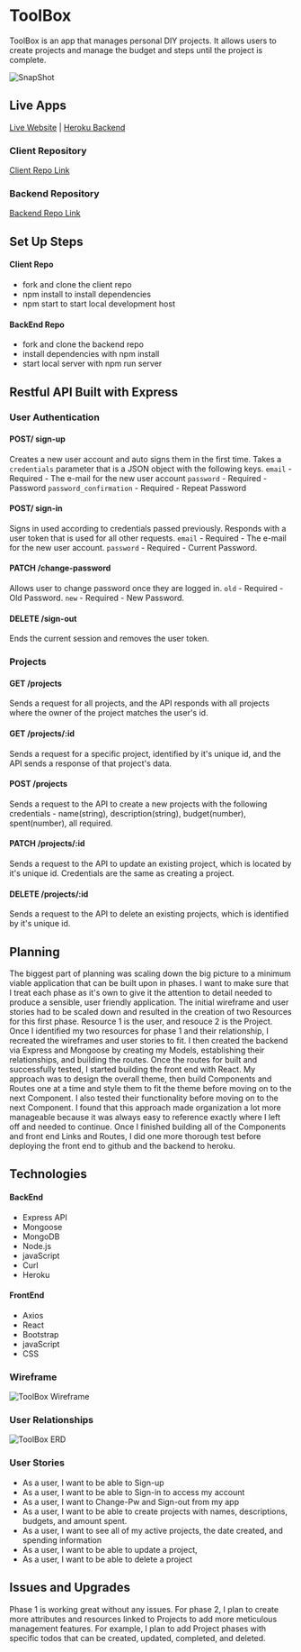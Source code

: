 # ToolBox

ToolBox is an app that manages personal DIY projects. It allows users to create projects and manage the budget and steps until the project is complete.

![SnapShot](https://i.imgur.com/kWobLxr.png)

## Live Apps

[Live Website](https://ako-21.github.io/ToolBox-client/) | [Heroku Backend](https://damp-shelf-28430.herokuapp.com/)

### Client Repository

[Client Repo Link](https://github.com/ako-21/ToolBox-client)

### Backend Repository

[Backend Repo Link](https://github.com/ako-21/ToolBox-server)

## Set Up Steps

#### Client Repo
- fork and clone the client repo
- npm install to install dependencies
- npm start to start local development host

#### BackEnd Repo
- fork and clone the backend repo
- install dependencies with npm install
- start local server with npm run server

## Restful API Built with Express

### User Authentication

#### POST/ sign-up

Creates a new user account and auto signs them in the first time.
Takes a `credentials` parameter that is a JSON object with the following keys.
`email` - Required - The e-mail for the new user account
`password` - Required - Password
`password_confirmation` - Required - Repeat Password

#### POST/ sign-in

Signs in used according to credentials passed previously. Responds with a user token that is used for all other requests.
`email` - Required - The e-mail for the new user account.
`password` - Required - Current Password.

#### PATCH /change-password

Allows user to change password once they are logged in.
`old` - Required - Old Password.
`new` - Required - New Password.

#### DELETE /sign-out

Ends the current session and removes the user token.

### Projects

#### GET /projects

Sends a request for all projects, and the API responds with all projects where the owner of the project matches the user's id.

#### GET /projects/:id

Sends a request for a specific project, identified by it's unique id, and the API sends a response of that project's data.

#### POST /projects

Sends a request to the API to create a new projects with the following credentials - name(string), description(string), budget(number), spent(number), all required.

#### PATCH /projects/:id

Sends a request to the API to update an existing project, which is located by it's unique id. Credentials are the same as creating a project.

#### DELETE /projects/:id

Sends a request to the API to delete an existing projects, which is identified by it's unique id.

## Planning

The biggest part of planning was scaling down the big picture to a minimum viable application that can be built upon in phases. I want to make sure that I treat each phase as it's own to give it the attention to detail needed to produce a sensible, user friendly application. The initial wireframe and user stories had to be scaled down and resulted in the creation of two Resources for this first phase. Resource 1 is the user, and resouce 2 is the Project. Once I identified my two resources for phase 1 and their relationship, I recreated the wireframes and user stories to fit. I then created the backend via Express and Mongoose by creating my Models, establishing their relationships, and building the routes. Once the routes for built and successfully tested, I started building the front end with React. My approach was to design the overall theme, then build Components and Routes one at a time and style them to fit the theme before moving on to the next Component. I also tested their functionality before moving on to the next Component. I found that this approach made organization a lot more manageable because it was always easy to reference exactly where I left off and needed to continue. Once I finished building all of the Components and front end Links and Routes, I did one more thorough test before deploying the front end to github and the backend to heroku.

## Technologies

#### BackEnd
- Express API
- Mongoose
- MongoDB
- Node.js
- javaScript
- Curl
- Heroku

#### FrontEnd
- Axios
- React
- Bootstrap
- javaScript
- CSS

### Wireframe
![ToolBox Wireframe](https://i.imgur.com/kRnK8Ca.jpg)

### User Relationships
![ToolBox ERD](https://i.imgur.com/Fv893SR.jpg)

### User Stories
- As a user, I want to be able to Sign-up
- As a user, I want to be able to Sign-in to access my account
- As a user, I want to Change-Pw and Sign-out from my app
- As a user, I want to be able to create projects with names, descriptions, budgets, and amount spent.
- As a user, I want to see all of my active projects, the date created, and spending information
- As a user, I want to be able to update a project,
- As a user, I want to be able to delete a project

## Issues and Upgrades
Phase 1 is working great without any issues. For phase 2, I plan to create more attributes and resources linked to Projects to add more meticulous management features. For example, I plan to add Project phases with specific todos that can be created, updated, completed, and deleted.
